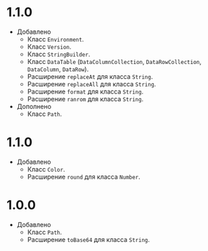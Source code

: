 # 1.1.0
  * Добавлено
    - Класс `Environment`.
    - Класс `Version`.
    - Класс `StringBuilder`.
    - Класс `DataTable` (`DataColumnCollection`, `DataRowCollection`, `DataColumn`, `DataRow`).
    - Расширение `replaceAt` для класса `String`.
    - Расширение `replaceAll` для класса `String`.
    - Расширение `format` для класса `String`.
    - Расширение `ranrom` для класса `String`.
  * Дополнено
    - Класс `Path`.

# 1.1.0
  * Добавлено
    - Класс `Color`.
    - Расширение `round` для класса `Number`.

# 1.0.0
  * Добавлено
    - Класс `Path`.
    - Расширение `toBase64` для класса `String`.